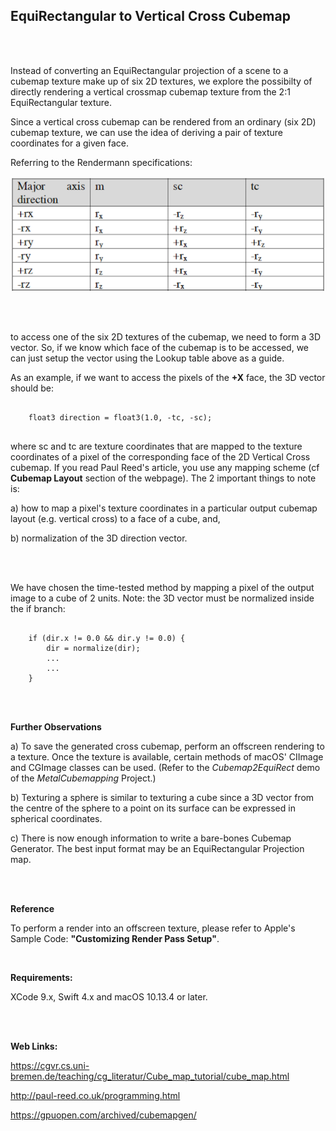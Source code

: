 ## EquiRectangular to Vertical Cross Cubemap

<br />
<br />

Instead of converting an EquiRectangular projection of a scene to a cubemap texture make up of six 2D textures, we explore the possibilty of directly rendering a vertical crossmap cubemap texture from the 2:1 EquiRectangular texture.

Since a vertical cross cubemap can be rendered from an ordinary (six 2D) cubemap texture, we can use the idea of deriving a pair of texture coordinates for a given face.

Referring to the Rendermann specifications:

![screenshot](LookupTable.png)

<br />
<br />

to access one of the six 2D textures of the cubemap, we need to form a 3D vector. So, if we know which face of the cubemap is to be accessed, we can just setup the vector using the Lookup table above as a guide.

As an example, if we want to access the pixels of the **+X** face, the 3D vector should be:

```metal

    float3 direction = float3(1.0, -tc, -sc);
    
```

where sc and tc are texture coordinates that are mapped to the texture coordinates of a pixel of the corresponding face of the 2D Vertical Cross cubemap. If you read Paul Reed's article, you use any mapping scheme (cf **Cubemap Layout** section of the webpage). The 2 important things to note is:

a) how to map a pixel's texture coordinates in a particular output cubemap layout (e.g. vertical cross) to a face of a cube, and,

b) normalization of the 3D direction vector.

<br />
<br />

We have chosen the time-tested method by mapping a pixel of the output image to a cube of 2 units. Note: the 3D vector must be normalized inside the if branch:

```metal

    if (dir.x != 0.0 && dir.y != 0.0) {
        dir = normalize(dir);
        ...
        ...
    }

```

<br />
<br />

**Further Observations**
<br />

a) To save the generated cross cubemap, perform an offscreen rendering to a texture. Once the texture is available, certain methods of macOS' CIImage and CGImage classes can be used. (Refer to the *Cubemap2EquiRect* demo of the *MetalCubemapping* Project.)

b) Texturing a sphere is similar to texturing a cube since a 3D vector from the centre of the sphere to a point on its surface can be expressed in spherical coordinates.

c) There is now enough information to write a bare-bones Cubemap Generator. The best input format may be an EquiRectangular Projection map.

<br />
<br />

**Reference**

To perform a render into an offscreen texture, please refer to Apple's Sample Code: **"Customizing Render Pass Setup"**.

<br />

**Requirements:** 
<br />

XCode 9.x, Swift 4.x and macOS 10.13.4 or later.

<br />
<br />


**Web Links:**


https://cgvr.cs.uni-bremen.de/teaching/cg_literatur/Cube_map_tutorial/cube_map.html


http://paul-reed.co.uk/programming.html


https://gpuopen.com/archived/cubemapgen/
